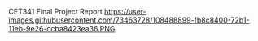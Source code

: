 CET341 Final Project Report
https://user-images.githubusercontent.com/73463728/108488899-fb8c8400-72b1-11eb-9e26-ccba8423ea36.PNG
